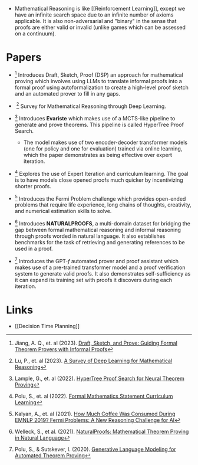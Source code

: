 * Mathematical Reasoning is like [[Reinforcement Learning]], except we have an infinite search space due to an infinite number of axioms applicable. It is also non-adversarial and "binary" in the sense that proofs are either valid or invalid (unlike games which can be assessed on a continuum).
# Papers 
*  [^Jiang_2023] Introduces Draft, Sketch, Proof (DSP) an approach for mathematical proving which involves using LLMs to translate informal proofs into a formal proof using autoformalization to create a high-level proof sketch and an automated prover to fill in any gaps.

	[^Jiang_2023]: Jiang, A. Q., et. al (2023). [Draft, Sketch, and Prove: Guiding Formal Theorem Provers with Informal Proofs](http://arxiv.org/abs/2210.12283 )

*  [^Lu_2023] Survey for Mathematical Reasoning through Deep Learning.

	[^Lu_2023]: Lu, P., et. al (2023). [A Survey of Deep Learning for Mathematical Reasoning](http://arxiv.org/abs/2212.10535)

*  [^Lample_2022] Introduces **Evariste** which makes use of a MCTS-like pipeline to generate and prove theorems. This pipeline is called HyperTree Proof Search. 
	* The model makes use of two encoder-decoder transformer models (one for policy and one for evaluation) trained via online learning, which the paper demonstrates as being effective over expert iteration.
	
	[^Lample_2022]: Lample, G., et. al (2022). [HyperTree Proof Search for Neural Theorem Proving](http://arxiv.org/abs/2205.11491 )

* [^Polu_2022] Explores the use of Expert Iteration and curriculum learning. The goal is to have models close opened proofs much quicker by incentivizing shorter proofs. 

	[^Polu_2022]: Polu, S., et. al (2022). [Formal Mathematics Statement Curriculum Learning](http://arxiv.org/abs/2202.01344 )

* [^Kalyan_2021]  Introduces the Fermi Problem challenge which provides open-ended problems that require life experience, long chains of thoughts, creativity, and numerical estimation skills to solve. 

	[^Kalyan_2021]: Kalyan, A., et. al (2021). [How Much Coffee Was Consumed During EMNLP 2019? Fermi Problems: A New Reasoning Challenge for AI](http://arxiv.org/abs/2110.14207) 

* [^Welleck_2021] Introduces **NATURALPROOFS**, a multi-domain dataset for bridging the gap between formal mathematical reasoning and informal reasoning through proofs worded in natural language. It also establishes benchmarks for the task of retrieving and generating references to be used in a proof. 

	[^Welleck_2021]: Welleck, S., et al. (2021). [NaturalProofs: Mathematical Theorem Proving in Natural Language](http://arxiv.org/abs/2104.01112)

* [^Polu_2020]  Introduces the $\text{GPT-}f$ automated prover and proof assistant which makes use of a pre-trained transformer model and a proof verification system to generate valid proofs. It also demonstrates self-sufficiency as it can expand its training set with proofs it discovers during each iteration.

	[^Polu_2020]: Polu, S., & Sutskever, I. (2020). [Generative Language Modeling for Automated Theorem Proving](http://arxiv.org/abs/2009.03393)
# Links 
* [[Decision Time Planning]]